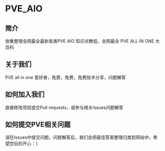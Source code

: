# PVE_AIO 

## 简介

收集整理全网最全最新各类PVE AIO 知识点教程，全网最全 PVE ALL IN ONE 大百科

## 关于我们

PVE all in one 爱好者，免费，免费，免费技术分享，问题解答

## 如何加入我们

直接修改项目提交Pull requests，或参与相关Issues问题解答

## 如何提交PVE相关问题

请在Issues中提交问题，问题解答后，我们会把最佳答案整理归类到网站中，希望您玩的开心：）


